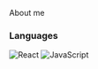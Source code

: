 About me

### Languages 

![React](https://img.shields.io/badge/-React-090909?style=for-the-badge&logo=React&logoColor=#61DAFB)
![JavaScript](https://img.shields.io/badge/-JavaScript-090909?style=for-the-badge&logo=JavaScript&logoColor=E9D54D)

